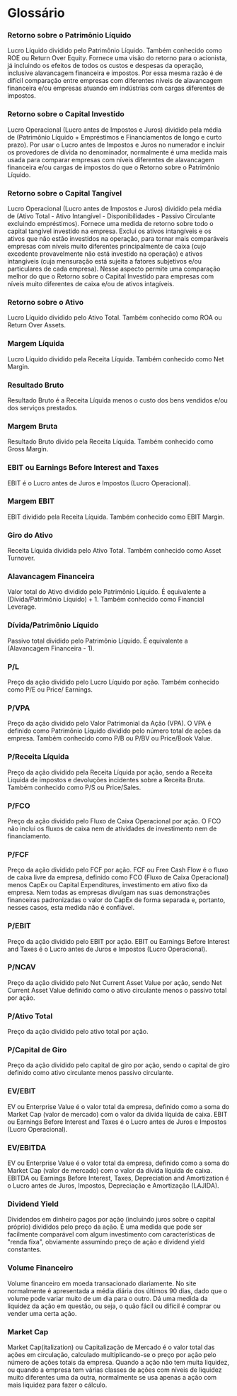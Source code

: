 # Glossário

### Retorno sobre o Patrimônio Líquido
Lucro Líquido dividido pelo Patrimônio Líquido. Também conhecido como ROE ou Return Over Equity. Fornece uma visão do retorno para o acionista, já incluindo os efeitos de todos os custos e despesas da operação, inclusive alavancagem financeira e impostos. Por essa mesma razão é de difícil comparação entre empresas com diferentes níveis de alavancagem financeira e/ou empresas atuando em indústrias com cargas diferentes de impostos.

### Retorno sobre o Capital Investido
Lucro Operacional (Lucro antes de Impostos e Juros) dividido pela média de (Patrimônio Líquido + Empréstimos e Financiamentos de longo e curto prazo). Por usar o Lucro antes de Impostos e Juros no numerador e incluir os provedores de dívida no denominador, normalmente é uma medida mais usada para comparar empresas com níveis diferentes de alavancagem financeira e/ou cargas de impostos do que o Retorno sobre o Patrimônio Líquido.

### Retorno sobre o Capital Tangível
Lucro Operacional (Lucro antes de Impostos e Juros) dividido pela média de (Ativo Total - Ativo Intangível - Disponibilidades - Passivo Circulante excluindo empréstimos). Fornece uma medida de retorno sobre todo o capital tangível investido na empresa. Exclui os ativos intangíveis e os ativos que não estão investidos na operação, para tornar mais comparáveis empresas com níveis muito diferentes principalmente de caixa (cujo excedente provavelmente não está investido na operação) e ativos intangíveis (cuja mensuração está sujeita a fatores subjetivos e/ou particulares de cada empresa). Nesse aspecto permite uma comparação melhor do que o Retorno sobre o Capital Investido para empresas com níveis muito diferentes de caixa e/ou de ativos intagíveis.

### Retorno sobre o Ativo
Lucro Líquido dividido pelo Ativo Total. Também conhecido como ROA ou Return Over Assets.

### Margem Líquida
Lucro Líquido dividido pela Receita Líquida. Também conhecido como Net Margin.

### Resultado Bruto
Resultado Bruto é a Receita Líquida menos o custo dos bens vendidos e/ou dos serviços prestados.

### Margem Bruta
Resultado Bruto divido pela Receita Líquida. Também conhecido como Gross Margin.

### EBIT ou Earnings Before Interest and Taxes
EBIT é o Lucro antes de Juros e Impostos (Lucro Operacional).

### Margem EBIT
EBIT dividido pela Receita Líquida. Também conhecido como EBIT Margin.

### Giro do Ativo
Receita Líquida dividida pelo Ativo Total. Também conhecido como Asset Turnover.

### Alavancagem Financeira
Valor total do Ativo dividido pelo Patrimônio Líquido. É equivalente a (Dívida/Patrimônio Líquido) + 1. Também conhecido como Financial Leverage.

### Dívida/Patrimônio Líquido
Passivo total dividido pelo Patrimônio Líquido. É equivalente a (Alavancagem Financeira - 1).

### P/L
Preço da ação dividido pelo Lucro Líquido por ação. Também conhecido como P/E ou Price/ Earnings.

### P/VPA
Preço da ação dividido pelo Valor Patrimonial da Ação (VPA). O VPA é definido como Patrimônio Líquido dividido pelo número total de ações da empresa. Também conhecido como P/B ou P/BV ou Price/Book Value.

### P/Receita Líquida
Preço da ação dividido pela Receita Líquida por ação, sendo a Receita Liquida de impostos e devoluções incidentes sobre a Receita Bruta. Também conhecido como P/S ou Price/Sales.

### P/FCO
Preço da ação dividido pelo Fluxo de Caixa Operacional por ação. O FCO não inclui os fluxos de caixa nem de atividades de investimento nem de financiamento.

### P/FCF
Preço da ação dividido pelo FCF por ação. FCF ou Free Cash Flow é o fluxo de caixa livre da empresa, definido como FCO (Fluxo de Caixa Operacional) menos CapEx ou Capital Expenditures, investimento em ativo fixo da empresa. Nem todas as empresas divulgam nas suas demonstrações financeiras padronizadas o valor do CapEx de forma separada e, portanto, nesses casos, esta medida não é confiável.

### P/EBIT
Preço da ação dividido pelo EBIT por ação. EBIT ou Earnings Before Interest and Taxes é o Lucro antes de Juros e Impostos (Lucro Operacional).

### P/NCAV
Preço da ação dividido pelo Net Current Asset Value por ação, sendo Net Current Asset Value definido como o ativo circulante menos o passivo total por ação.

### P/Ativo Total
Preço da ação dividido pelo ativo total por ação.

### P/Capital de Giro
Preço da ação dividido pelo capital de giro por ação, sendo o capital de giro definido como ativo circulante menos passivo circulante.

### EV/EBIT
EV ou Enterprise Value é o valor total da empresa, definido como a soma do Market Cap (valor de mercado) com o valor da dívida líquida de caixa. EBIT ou Earnings Before Interest and Taxes é o Lucro antes de Juros e Impostos (Lucro Operacional).

### EV/EBITDA
EV ou Enterprise Value é o valor total da empresa, definido como a soma do Market Cap (valor de mercado) com o valor da dívida líquida de caixa. EBITDA ou Earnings Before Interest, Taxes, Depreciation and Amortization é o Lucro antes de Juros, Impostos, Depreciação e Amortização (LAJIDA).

### Dividend Yield
Dividendos em dinheiro pagos por ação (incluindo juros sobre o capital próprio) divididos pelo preço da ação. É uma medida que pode ser facilmente comparável com algum investimento com características de "renda fixa", obviamente assumindo preço de ação e dividend yield constantes.

### Volume Financeiro
Volume financeiro em moeda transacionado diariamente. No site normalmente é apresentada a média diária dos últimos 90 dias, dado que o volume pode variar muito de um dia para o outro. Dá uma medida da liquidez da ação em questão, ou seja, o quão fácil ou difícil é comprar ou vender uma certa ação.

### Market Cap
Market Cap(italization) ou Capitalização de Mercado é o valor total das ações em circulação, calculado multiplicando-se o preço por ação pelo número de ações totais da empresa. Quando a ação não tem muita liquidez, ou quando a empresa tem várias classes de ações com níveis de liquidez muito diferentes uma da outra, normalmente se usa apenas a ação com mais liquidez para fazer o cálculo.
